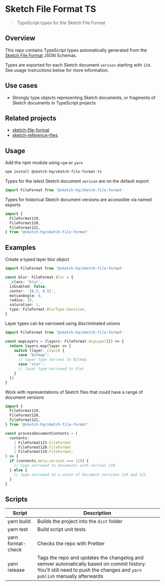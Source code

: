 # Sketch File Format TS

> TypeScript types for the Sketch File Format

## Overview

This repo contains TypeScript types automatically generated from the [Sketch File Format](https://github.com/sketch-hq/sketch-file-format) JSON Schemas.

Types are exported for each Sketch document `version` starting with `119`. See usage instructions below for more information.

## Use cases

- Strongly type objects representing Sketch documents, or fragments of Sketch documents in TypeScript projects

## Related projects

- [sketch-file-format](https://github.com/sketch-hq/sketch-file-format)
- [sketch-reference-files](https://github.com/sketch-hq/sketch-reference-files)

## Usage

Add the npm module using `npm` or `yarn`

```sh
npm install @sketch-hq/sketch-file-format-ts
```

Types for the latest Sketch document `version` are on the default export

```typescript
import FileFormat from '@sketch-hq/sketch-file-format'
```

Types for historical Sketch document versions are accessible via named exports

```typescript
import {
  FileFormat119,
  FileFormat120,
  FileFormat121,
} from '@sketch-hq/sketch-file-format'
```

## Examples

Create a typed layer blur object

```typescript
import FileFormat from '@sketch-hq/sketch-file-format'

const blur: FileFormat.Blur = {
  _class: 'blur',
  isEnabled: false,
  center: '{0.5, 0.5}',
  motionAngle: 0,
  radius: 10,
  saturation: 1,
  type: FileFormat.BlurType.Gaussian,
}
```

Layer types can be narrowed using discriminated unions

```typescript
import FileFormat from '@sketch-hq/sketch-file-format'

const mapLayers = (layers: FileFormat.AnyLayer[]) => {
  return layers.map(layer => {
    switch (layer._class) {
      case 'bitmap':
      // layer type narrows to Bitmap
      case 'star':
      // layer type narrowed to Star
    }
  })
}
```

Work with representations of Sketch files that could have a range of document versions

```typescript
import {
  FileFormat119,
  FileFormat120,
  FileFormat121,
} from '@sketch-hq/sketch-file-format'

const processDocumentContents = (
  contents:
    | FileFormat121.FileFormat
    | FileFormat120.FileFormat
    | FileFormat119.FileFormat,
) => {
  if (contents.meta.version === 119) {
    // type narrowed to documents with version 119
  } else {
    // type narrowed to a union of document versions 120 and 121
  }
}
```

## Scripts

| Script            | Description                                                                                                                                                            |
| ----------------- | ---------------------------------------------------------------------------------------------------------------------------------------------------------------------- |
| yarn build        | Builds the project into the `dist` folder                                                                                                                              |
| yarn test         | Build script unit tests                                                                                                                                                |
| yarn format-check | Checks the repo with Prettier                                                                                                                                          |
| yarn release      | Tags the repo and updates the changelog and semver automatically based on commit history. You'll still need to push the changes and `yarn publish` manually afterwards |
